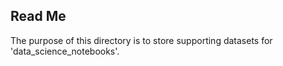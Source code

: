 ## Read Me

The purpose of this directory is to store supporting datasets for 'data_science_notebooks'.
